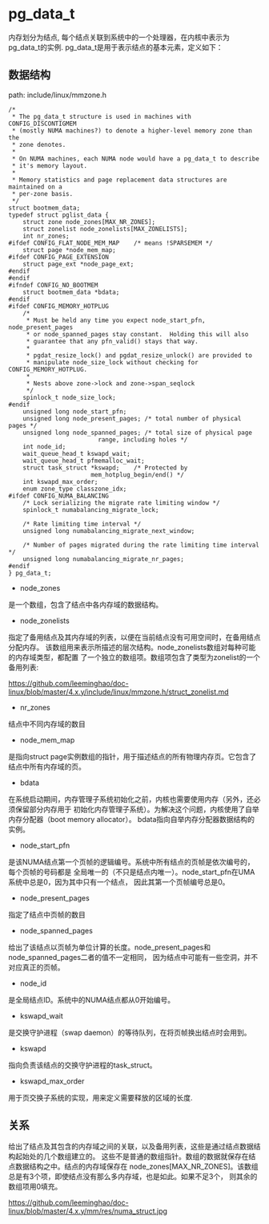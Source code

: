 pg_data_t
========================================

内存划分为结点, 每个结点关联到系统中的一个处理器，在内核中表示为pg_data_t的实例.
pg_data_t是用于表示结点的基本元素，定义如下：

数据结构
----------------------------------------

path: include/linux/mmzone.h
```
/*
 * The pg_data_t structure is used in machines with CONFIG_DISCONTIGMEM
 * (mostly NUMA machines?) to denote a higher-level memory zone than the
 * zone denotes.
 *
 * On NUMA machines, each NUMA node would have a pg_data_t to describe
 * it's memory layout.
 *
 * Memory statistics and page replacement data structures are maintained on a
 * per-zone basis.
 */
struct bootmem_data;
typedef struct pglist_data {
    struct zone node_zones[MAX_NR_ZONES];
    struct zonelist node_zonelists[MAX_ZONELISTS];
    int nr_zones;
#ifdef CONFIG_FLAT_NODE_MEM_MAP    /* means !SPARSEMEM */
    struct page *node_mem_map;
#ifdef CONFIG_PAGE_EXTENSION
    struct page_ext *node_page_ext;
#endif
#endif
#ifndef CONFIG_NO_BOOTMEM
    struct bootmem_data *bdata;
#endif
#ifdef CONFIG_MEMORY_HOTPLUG
    /*
     * Must be held any time you expect node_start_pfn, node_present_pages
     * or node_spanned_pages stay constant.  Holding this will also
     * guarantee that any pfn_valid() stays that way.
     *
     * pgdat_resize_lock() and pgdat_resize_unlock() are provided to
     * manipulate node_size_lock without checking for CONFIG_MEMORY_HOTPLUG.
     *
     * Nests above zone->lock and zone->span_seqlock
     */
    spinlock_t node_size_lock;
#endif
    unsigned long node_start_pfn;
    unsigned long node_present_pages; /* total number of physical pages */
    unsigned long node_spanned_pages; /* total size of physical page
                         range, including holes */
    int node_id;
    wait_queue_head_t kswapd_wait;
    wait_queue_head_t pfmemalloc_wait;
    struct task_struct *kswapd;    /* Protected by
                       mem_hotplug_begin/end() */
    int kswapd_max_order;
    enum zone_type classzone_idx;
#ifdef CONFIG_NUMA_BALANCING
    /* Lock serializing the migrate rate limiting window */
    spinlock_t numabalancing_migrate_lock;

    /* Rate limiting time interval */
    unsigned long numabalancing_migrate_next_window;

    /* Number of pages migrated during the rate limiting time interval */
    unsigned long numabalancing_migrate_nr_pages;
#endif
} pg_data_t;
```

* node_zones

是一个数组，包含了结点中各内存域的数据结构。

* node_zonelists

指定了备用结点及其内存域的列表，以便在当前结点没有可用空间时，在备用结点分配内存。
该数组用来表示所描述的层次结构。node_zonelists数组对每种可能的内存域类型，都配置
了一个独立的数组项。数组项包含了类型为zonelist的一个备用列表:

https://github.com/leeminghao/doc-linux/blob/master/4.x.y/include/linux/mmzone.h/struct_zonelist.md

* nr_zones

结点中不同内存域的数目

* node_mem_map

是指向struct page实例数组的指针，用于描述结点的所有物理内存页。它包含了结点中所有内存域的页。

* bdata

在系统启动期间，内存管理子系统初始化之前，内核也需要使用内存（另外，还必须保留部分内存用于
初始化内存管理子系统）。为解决这个问题，内核使用了自举内存分配器（boot memory allocator）。
bdata指向自举内存分配器数据结构的实例。

* node_start_pfn

是该NUMA结点第一个页帧的逻辑编号。系统中所有结点的页帧是依次编号的，每个页帧的号码都是
全局唯一的（不只是结点内唯一）。node_start_pfn在UMA系统中总是0，因为其中只有一个结点，
因此其第一个页帧编号总是0。

* node_present_pages

指定了结点中页帧的数目

* node_spanned_pages

给出了该结点以页帧为单位计算的长度。node_present_pages和node_spanned_pages二者的值不一定相同，
因为结点中可能有一些空洞，并不对应真正的页帧。

 * node_id

是全局结点ID。系统中的NUMA结点都从0开始编号。

* kswapd_wait

是交换守护进程（swap daemon）的等待队列，在将页帧换出结点时会用到。

* kswapd

指向负责该结点的交换守护进程的task_struct。

* kswapd_max_order

用于页交换子系统的实现，用来定义需要释放的区域的长度.

关系
----------------------------------------

给出了结点及其包含的内存域之间的关联，以及备用列表，这些是通过结点数据结构起始处的几个数组建立的。
这些不是普通的数组指针。数组的数据就保存在结点数据结构之中。结点的内存域保存在
node_zones[MAX_NR_ZONES]。该数组总是有3个项，即使结点没有那么多内存域，也是如此。如果不足3个，
则其余的数组项用0填充。

https://github.com/leeminghao/doc-linux/blob/master/4.x.y/mm/res/numa_struct.jpg
